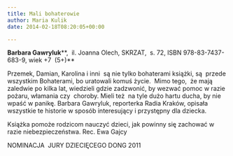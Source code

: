 ```yaml
---
title: Mali bohaterowie
author: Maria Kulik
date: 2014-02-18T08:20:05+00:00

---
```

**Barbara Gawryluk****,  il. Joanna Olech, SKRZAT,  s. 72, ISBN 978-83-7437-683-9, wiek +7  (5+)**

Przemek, Damian, Karolina i inni  są nie tylko bohaterami książki, są  przede wszystkim Bohaterami, bo uratowali komuś życie.  Mimo tego,  że mają zaledwie po kilka lat, wiedzieli gdzie zadzwonić, by wezwać pomoc w razie pożaru, włamania czy  choroby. Mieli też  na tyle dużo hartu ducha, by nie wpaść w panikę. Barbara Gawryluk, reporterka Radia Kraków, opisała wszystkie te historie w sposób interesujący i przystępny dla dziecka.

Książka pomoże rodzicom nauczyć dzieci, jak powinny się zachować w razie niebezpieczeństwa. Rec. Ewa Gajcy

NOMINACJA  JURY DZIECIĘCEGO DONG 2011
